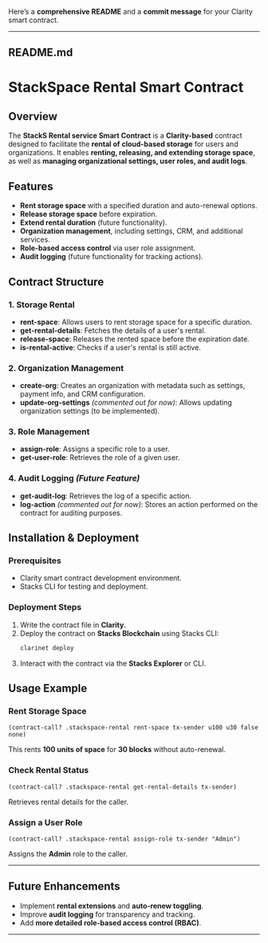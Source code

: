 Here’s a **comprehensive README** and a **commit message** for your Clarity smart contract.  

---

## **README.md**  

# **StackSpace Rental Smart Contract**  

## **Overview**  
The **StackS Rental service Smart Contract** is a **Clarity-based** contract designed to facilitate the **rental of cloud-based storage** for users and organizations. It enables **renting, releasing, and extending storage space**, as well as **managing organizational settings, user roles, and audit logs**.

## **Features**  
- **Rent storage space** with a specified duration and auto-renewal options.  
- **Release storage space** before expiration.  
- **Extend rental duration** (future functionality).  
- **Organization management**, including settings, CRM, and additional services.  
- **Role-based access control** via user role assignment.  
- **Audit logging** (future functionality for tracking actions).  

## **Contract Structure**  

### **1. Storage Rental**  
- **rent-space**: Allows users to rent storage space for a specific duration.  
- **get-rental-details**: Fetches the details of a user's rental.  
- **release-space**: Releases the rented space before the expiration date.  
- **is-rental-active**: Checks if a user's rental is still active.  

### **2. Organization Management**  
- **create-org**: Creates an organization with metadata such as settings, payment info, and CRM configuration.  
- **update-org-settings** *(commented out for now)*: Allows updating organization settings (to be implemented).  

### **3. Role Management**  
- **assign-role**: Assigns a specific role to a user.  
- **get-user-role**: Retrieves the role of a given user.  

### **4. Audit Logging** *(Future Feature)*  
- **get-audit-log**: Retrieves the log of a specific action.  
- **log-action** *(commented out for now)*: Stores an action performed on the contract for auditing purposes.  

## **Installation & Deployment**  

### **Prerequisites**  
- Clarity smart contract development environment.  
- Stacks CLI for testing and deployment.  

### **Deployment Steps**  
1. Write the contract file in **Clarity**.  
2. Deploy the contract on **Stacks Blockchain** using Stacks CLI:  
   ```sh
   clarinet deploy
   ```
3. Interact with the contract via the **Stacks Explorer** or CLI.  

## **Usage Example**  

### **Rent Storage Space**  
```clarity
(contract-call? .stackspace-rental rent-space tx-sender u100 u30 false none)
```
This rents **100 units of space** for **30 blocks** without auto-renewal.  

### **Check Rental Status**  
```clarity
(contract-call? .stackspace-rental get-rental-details tx-sender)
```
Retrieves rental details for the caller.  

### **Assign a User Role**  
```clarity
(contract-call? .stackspace-rental assign-role tx-sender "Admin")
```
Assigns the **Admin** role to the caller.  

---

## **Future Enhancements**  
- Implement **rental extensions** and **auto-renew toggling**.  
- Improve **audit logging** for transparency and tracking.  
- Add **more detailed role-based access control (RBAC)**.  

---

